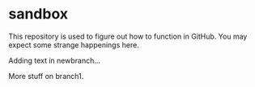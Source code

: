 sandbox
=======

This repository is used to figure out how to function in GitHub. You may expect some strange happenings here.

Adding text in newbranch...

More stuff on branch1.